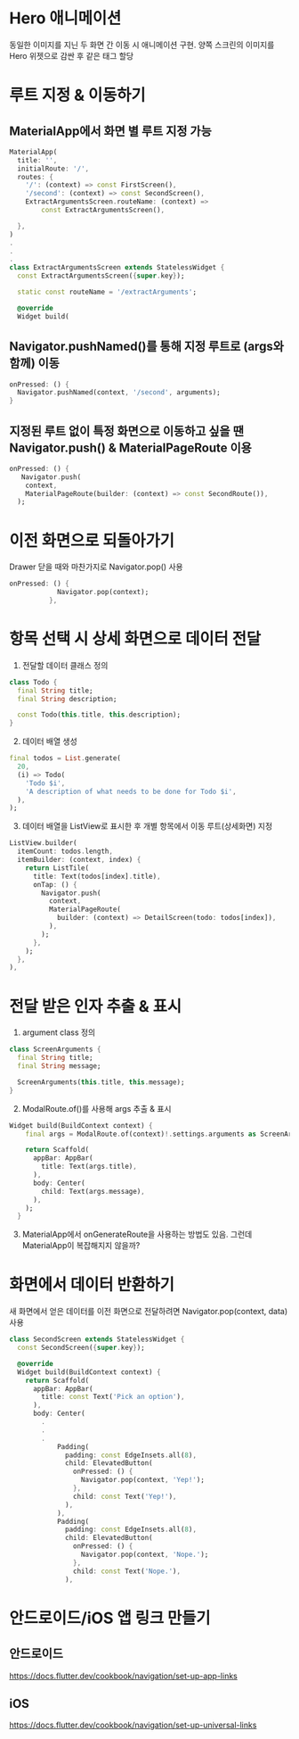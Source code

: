 # Hero 애니메이션

동일한 이미지를 지닌 두 화면 간 이동 시 애니메이션 구현. 양쪽 스크린의 이미지를 Hero 위젯으로 감싼 후 같은 태그 할당

# 루트 지정 & 이동하기

## MaterialApp에서 화면 별 루트 지정 가능

```dart
MaterialApp(
  title: '',
  initialRoute: '/',
  routes: {
    '/': (context) => const FirstScreen(),
    '/second': (context) => const SecondScreen(),
    ExtractArgumentsScreen.routeName: (context) =>
        const ExtractArgumentsScreen(),

  },
)
.
.
.
class ExtractArgumentsScreen extends StatelessWidget {
  const ExtractArgumentsScreen({super.key});

  static const routeName = '/extractArguments';

  @override
  Widget build(

```

## Navigator.pushNamed()를 통해 지정 루트로 (args와 함께) 이동

```dart
onPressed: () {
  Navigator.pushNamed(context, '/second', arguments);
}
```

## 지정된 루트 없이 특정 화면으로 이동하고 싶을 땐 Navigator.push() & MaterialPageRoute 이용

```dart
onPressed: () {
   Navigator.push(
    context,
    MaterialPageRoute(builder: (context) => const SecondRoute()),
  );
```

# 이전 화면으로 되돌아가기

Drawer 닫을 때와 마찬가지로 Navigator.pop() 사용

```dart
onPressed: () {
            Navigator.pop(context);
          },

```

# 항목 선택 시 상세 화면으로 데이터 전달

1. 전달할 데이터 클래스 정의

```dart
class Todo {
  final String title;
  final String description;

  const Todo(this.title, this.description);
}
```

2. 데이터 배열 생성

```dart
final todos = List.generate(
  20,
  (i) => Todo(
    'Todo $i',
    'A description of what needs to be done for Todo $i',
  ),
);
```

3. 데이터 배열을 ListView로 표시한 후 개별 항목에서 이동 루트(상세화면) 지정

```dart
ListView.builder(
  itemCount: todos.length,
  itemBuilder: (context, index) {
    return ListTile(
      title: Text(todos[index].title),
      onTap: () {
        Navigator.push(
          context,
          MaterialPageRoute(
            builder: (context) => DetailScreen(todo: todos[index]),
          ),
        );
      },
    );
  },
),
```

# 전달 받은 인자 추출 & 표시

1. argument class 정의

```dart
class ScreenArguments {
  final String title;
  final String message;

  ScreenArguments(this.title, this.message);
}
```

2. ModalRoute.of()를 사용해 args 추출 & 표시

```dart
Widget build(BuildContext context) {
    final args = ModalRoute.of(context)!.settings.arguments as ScreenArguments;

    return Scaffold(
      appBar: AppBar(
        title: Text(args.title),
      ),
      body: Center(
        child: Text(args.message),
      ),
    );
  }
```

3. MaterialApp에서 onGenerateRoute을 사용하는 방법도 있음. 그런데 MaterialApp이 복잡해지지 않을까?

# 화면에서 데이터 반환하기

새 화면에서 얻은 데이터를 이전 화면으로 전달하려면 Navigator.pop(context, data) 사용

```dart
class SecondScreen extends StatelessWidget {
  const SecondScreen({super.key});

  @override
  Widget build(BuildContext context) {
    return Scaffold(
      appBar: AppBar(
        title: const Text('Pick an option'),
      ),
      body: Center(
        .
        .
        .
            Padding(
              padding: const EdgeInsets.all(8),
              child: ElevatedButton(
                onPressed: () {
                  Navigator.pop(context, 'Yep!');
                },
                child: const Text('Yep!'),
              ),
            ),
            Padding(
              padding: const EdgeInsets.all(8),
              child: ElevatedButton(
                onPressed: () {
                  Navigator.pop(context, 'Nope.');
                },
                child: const Text('Nope.'),
              ),

```

# 안드로이드/iOS 앱 링크 만들기

## 안드로이드

https://docs.flutter.dev/cookbook/navigation/set-up-app-links

## iOS

https://docs.flutter.dev/cookbook/navigation/set-up-universal-links
